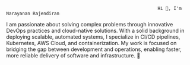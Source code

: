                                                              Hi 👋, I'm Narayanan Rajendiran


I am passionate about solving complex problems through innovative DevOps practices and cloud-native solutions. With a solid background in deploying scalable, automated systems, I specialize in CI/CD pipelines, Kubernetes, AWS Cloud, and containerization. My work is focused on bridging the gap between development and operations, enabling faster, more reliable delivery of software and infrastructure. 🎯



